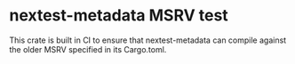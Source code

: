 # nextest-metadata MSRV test

This crate is built in CI to ensure that nextest-metadata can compile against
the older MSRV specified in its Cargo.toml.

